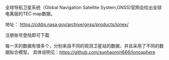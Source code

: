 全球导航卫星系统（Global Navigation Satellite System,GNSS)官网会给出全球电离层的TEC map数据。

地址：
https://cddis.nasa.gov/archive/gnss/products/ionex/

注册账号登陆即可下载

每一天的数据有很多个，分别来自不同的观测卫星站的数据，并且采用了不同的数据拟合模型。
具体说明见：https://github.com/sunhaomin666/Ionosphere